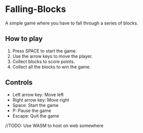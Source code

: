 # Falling-Blocks

A simple game where you have to fall through a series of blocks.

## How to play

1. Press SPACE to start the game.
2. Use the arrow keys to move the player.
3. Collect blocks to score points.
4. Collect all the blocks to win the game.

## Controls

- Left arrow key: Move left
- Right arrow key: Move right
- Space: Start the game
- P: Pause the game
- Escape: Quit the game



//TODO: Use WASM to host on web somewhere
